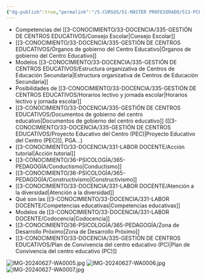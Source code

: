 ```yaml
---
{"dg-publish":true,"permalink":"/5-CURSOS/51-MÁSTER PROFESORADO/513-PCE/Contenidos examen PCE/"}
---
```


- Competencias del [[3-CONOCIMIENTO/33-DOCENCIA/335-GESTIÓN DE CENTROS EDUCATIVOS/Consejo Escolar\|Consejo Escolar]]
- [[3-CONOCIMIENTO/33-DOCENCIA/335-GESTIÓN DE CENTROS EDUCATIVOS/Órganos de gobierno del Centro Educativo\|Órganos de gobierno del Centro Educativo]]
- Modelos [[3-CONOCIMIENTO/33-DOCENCIA/335-GESTIÓN DE CENTROS EDUCATIVOS/Estructura organizativa de Centros de Educación Secundaria\|Estructura organizativa de Centros de Educación Secundaria]]
- Posibilidades de [[3-CONOCIMIENTO/33-DOCENCIA/335-GESTIÓN DE CENTROS EDUCATIVOS/Horarios lectivo y jornada escolar\|Horarios lectivo y jornada escolar]]
- [[3-CONOCIMIENTO/33-DOCENCIA/335-GESTIÓN DE CENTROS EDUCATIVOS/Documentos de gobierno del centro educativo\|Documentos de gobierno del centro educativo]] ([[3-CONOCIMIENTO/33-DOCENCIA/335-GESTIÓN DE CENTROS EDUCATIVOS/Proyecto Educativo del Centro (PEC)\|Proyecto Educativo del Centro (PEC)]], PGA...)
- [[3-CONOCIMIENTO/33-DOCENCIA/331-LABOR DOCENTE/Acción tutorial\|Acción tutorial]]
- [[3-CONOCIMIENTO/36-PSICOLOGÍA/365-PEDAGOGÍA/Conductismo\|Conductismo]]
- [[3-CONOCIMIENTO/36-PSICOLOGÍA/365-PEDAGOGÍA/Constructivismo\|Constructivismo]]
- [[3-CONOCIMIENTO/33-DOCENCIA/331-LABOR DOCENTE/Atención a la diversidad\|Atención a la diversidad]]
- Qué son las [[3-CONOCIMIENTO/33-DOCENCIA/331-LABOR DOCENTE/Competencias educativas\|Competencias educativas]]
- Modelos de [[3-CONOCIMIENTO/33-DOCENCIA/331-LABOR DOCENTE/Codocencia\|Codocencia]]
- [[3-CONOCIMIENTO/36-PSICOLOGÍA/365-PEDAGOGÍA/Zona de Desarrollo Próximo\|Zona de Desarrollo Próximo]]
- [[3-CONOCIMIENTO/33-DOCENCIA/335-GESTIÓN DE CENTROS EDUCATIVOS/Plan de Convivencia del centro educativo (PC)\|Plan de Convivencia del centro educativo (PC)]]



![IMG-20240627-WA0005.jpg](/img/user/MEDIA/IMG-20240627-WA0005.jpg)
![IMG-20240627-WA0006.jpg](/img/user/MEDIA/IMG-20240627-WA0006.jpg)
![IMG-20240627-WA0007.jpg](/img/user/MEDIA/IMG-20240627-WA0007.jpg)